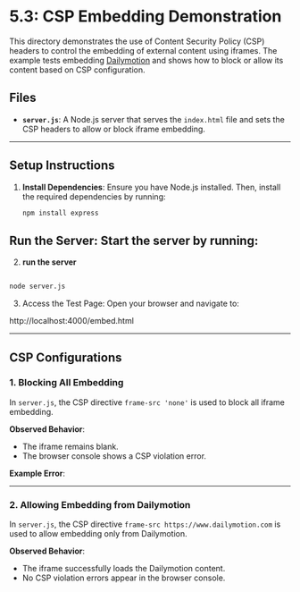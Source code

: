 # 5.3: CSP Embedding Demonstration

This directory demonstrates the use of Content Security Policy (CSP) headers to control the embedding of external content using iframes. The example tests embedding [Dailymotion](https://www.dailymotion.com) and shows how to block or allow its content based on CSP configuration.

## Files

- **`server.js`**: A Node.js server that serves the `index.html` file and sets the CSP headers to allow or block iframe embedding.


---

## Setup Instructions

1. **Install Dependencies**:
   Ensure you have Node.js installed. Then, install the required dependencies by running:

   ```bash
   npm install express

   ```


## Run the Server: Start the server by running:

2. **run the server**

```BASH

node server.js

```

3. Access the Test Page: Open your browser and navigate to: 

http://localhost:4000/embed.html

---

## CSP Configurations

### 1. Blocking All Embedding

In `server.js`, the CSP directive `frame-src 'none'` is used to block all iframe embedding.

**Observed Behavior**:
- The iframe remains blank.
- The browser console shows a CSP violation error.

**Example Error**:



---

### 2. Allowing Embedding from Dailymotion

In `server.js`, the CSP directive `frame-src https://www.dailymotion.com` is used to allow embedding only from Dailymotion.

**Observed Behavior**:
- The iframe successfully loads the Dailymotion content.
- No CSP violation errors appear in the browser console.
